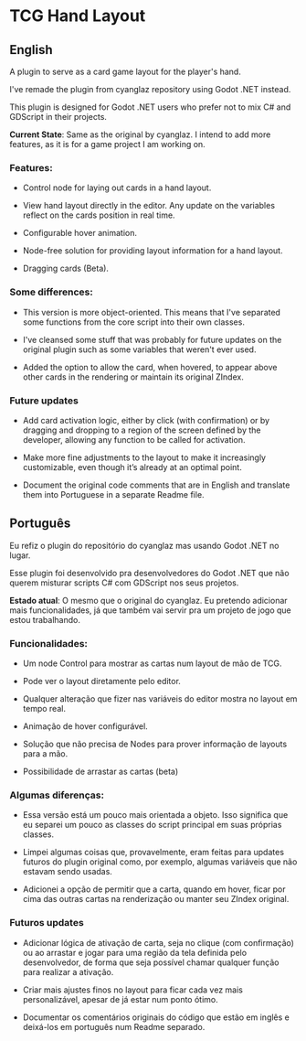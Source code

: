 # TCG Hand Layout
## English

A plugin to serve as a card game layout for the player's hand.

I've remade the plugin from cyanglaz repository using Godot .NET instead.

This plugin is designed for Godot .NET users who prefer not to mix C# and GDScript in their projects.

**Current State**: Same as the original by cyanglaz. I intend to add more features, as it is for a game project I am working on.

### Features:

- Control node for laying out cards in a hand layout.

- View hand layout directly in the editor. Any update on the variables reflect on the cards position in real time.

- Configurable hover animation.

- Node-free solution for providing layout information for a hand layout.

- Dragging cards (Beta).

### Some differences:

- This version is more object-oriented. This means that I've separated some functions from the core script into their own classes.

- I've cleansed some stuff that was probably for future updates on the original plugin such as some variables that weren't ever used.

- Added the option to allow the card, when hovered, to appear above other cards in the rendering or maintain its original ZIndex.

### Future updates

- Add card activation logic, either by click (with confirmation) or by dragging and dropping to a region of the screen defined by the developer, allowing any function to be called for activation.

- Make more fine adjustments to the layout to make it increasingly customizable, even though it’s already at an optimal point.

- Document the original code comments that are in English and translate them into Portuguese in a separate Readme file.

## Português
 
Eu refiz o plugin do repositório do cyanglaz mas usando Godot .NET no lugar.

Esse plugin foi desenvolvido pra desenvolvedores do Godot .NET que não querem misturar scripts C# com GDScript nos seus projetos.

**Estado atual**: O mesmo que o original do cyanglaz. Eu pretendo adicionar mais funcionalidades, já que também vai servir pra um projeto de jogo que estou trabalhando.

### Funcionalidades:

- Um node Control para mostrar as cartas num layout de mão de TCG.

- Pode ver o layout diretamente pelo editor.

- Qualquer alteração que fizer nas variáveis do editor mostra no layout em tempo real.

- Animação de hover configurável.

- Solução que não precisa de Nodes para prover informação de layouts para a mão.

- Possibilidade de arrastar as cartas (beta)

### Algumas diferenças:

- Essa versão está um pouco mais orientada a objeto. Isso significa que eu separei um pouco as classes do script principal em suas próprias classes.

- Limpei algumas coisas que, provavelmente, eram feitas para updates futuros do plugin original como, por exemplo, algumas variáveis que não estavam sendo usadas.

- Adicionei a opção de permitir que a carta, quando em hover, ficar por cima das outras cartas na renderização ou manter seu ZIndex original.

### Futuros updates

- Adicionar lógica de ativação de carta, seja no clique (com confirmação) ou ao arrastar e jogar para uma região da tela definida pelo desenvolvedor, de forma que seja possível chamar qualquer função para realizar a ativação.

- Criar mais ajustes finos no layout para ficar cada vez mais personalizável, apesar de já estar num ponto ótimo.

- Documentar os comentários originais do código que estão em inglês e deixá-los em português num Readme separado.
